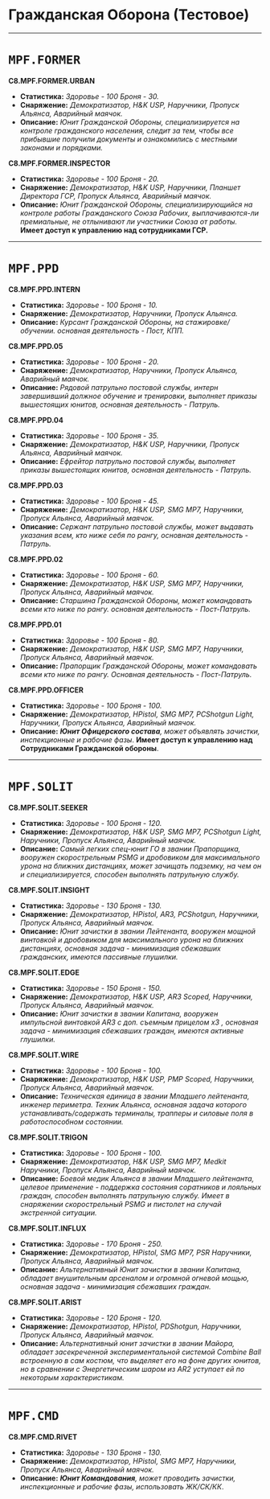 # Гражданская Оборона (Тестовое)

****

# `MPF.FORMER`

**C8.MPF.FORMER.URBAN**

* **Статистика:** _Здоровье - 100_ _Броня - 30._ 
* **Снаряжение:** _Демократизатор,_ _H&K USP,_ _Наручники,_ _Пропуск Альянса,_ _Аварийный маячок._ 
* **Описание:** _Юнит Гражданской Обороны, специализируется на контроле гражданского населения, следит за тем, чтобы все прибывшие получили документы и ознакомились с местными законами и порядками._

**C8.MPF.FORMER.INSPECTOR**

* **Статистика:** _Здоровье - 100_ _Броня - 20._ 
* **Снаряжение:** _Демократизатор,_ _H&K USP,_ _Наручники,_ _Планшет Директора ГСР,_ _Пропуск Альянса,_ _Аварийный маячок._ 
* **Описание:** _Юнит Гражданской Обороны, специализирующийся на контроле работы Гражданского Союза Рабочих, выплачиваются-ли премиальные, не отлынивают ли участники Союза от работы._ **Имеет доступ к управлению над сотрудниками ГСР.**

****

# `MPF.PPD`

**C8.MPF.PPD.INTERN**

* **Статистика:** _Здоровье - 100_ _Броня - 10._ 
* **Снаряжение:** _Демократизатор,_ _Наручники,_ _Пропуск Альянса._ 
* **Описание:** _Курсант Гражданской Обороны, на стажировке/обучении. основная деятельность - Пост, КПП._

**C8.MPF.PPD.05**

* **Статистика:** _Здоровье - 100_ _Броня - 20._ 
* **Снаряжение:** _Демократизатор,_ _Наручники,_ _Пропуск Альянса,_ _Аварийный маячок._ 
* **Описание:** _Рядовой патрульно постовой службы, интерн завершивший должное обучение и тренировки, выполняет приказы вышестоящих юнитов, основная деятельность - Патруль._

**C8.MPF.PPD.04**

* **Статистика:** _Здоровье - 100_ _Броня - 35._ 
* **Снаряжение:** _Демократизатор,_ _H&K USP,_ _Наручники,_ _Пропуск Альянса,_ _Аварийный маячок._ 
* **Описание:** _Ефрейтор патрульно постовой службы, выполняет приказы вышестоящих юнитов, основная деятельность - Патруль._

**C8.MPF.PPD.03**

* **Статистика:** _Здоровье - 100_ _Броня - 45._ 
* **Снаряжение:** _Демократизатор,_ _H&K USP,_ _SMG MP7,_ _Наручники,_ _Пропуск Альянса,_ _Аварийный маячок._ 
* **Описание:** _Сержант патрульно постовой службы, может выдавать указания всем, кто ниже себя по рангу, основная деятельность - Патруль._

**C8.MPF.PPD.02**

* **Статистика:** _Здоровье - 100_ _Броня - 60._ 
* **Снаряжение:** _Демократизатор,_ _H&K USP,_ _SMG MP7,_ _Наручники,_ _Пропуск Альянса,_ _Аварийный маячок._ 
* **Описание:** _Старшина Гражданской Обороны, может командовать всеми кто ниже по рангу. основная деятельность - Пост-Патруль._

**C8.MPF.PPD.01**

* **Статистика:** _Здоровье - 100_ _Броня - 80._ 
* **Снаряжение:** _Демократизатор,_ _H&K USP,_ _SMG MP7,_ _Наручники,_ _Пропуск Альянса,_ _Аварийный маячок._ 
* **Описание:** _Прапорщик Гражданской Обороны, может командовать всеми кто ниже по рангу. Основная деятельность - Пост-Патруль._

**С8.MPF.PPD.OFFICER**

* **Статистика:** _Здоровье - 100_ _Броня - 100._ 
* **Снаряжение:** _Демократизатор,_ _HPistol,_ _SMG MP7,_ _PCShotgun Light,_ _Наручники,_ _Пропуск Альянса,_ _Аварийный маячок._ 
* **Описание:** _**Юнит Офицерского состава**, может объявлять зачистки, инспекционные и рабочие фазы_. **Имеет доступ к управлению над Сотрудниками Гражданской обороны**.

****

# `MPF.SOLIT`

**С8.MPF.SOLIT.SEEKER**

* **Статистика:** _Здоровье - 100_ _Броня - 120._ 
* **Снаряжение:** _Демократизатор,_ _H&K USP,_ _SMG MP7,_ _PCShotgun Light,_ _Наручники,_ _Пропуск Альянса,_ _Аварийный маячок._ 
* **Описание:** _Самый легких спец-юнит ГО в звании Прапорщика, вооружен скорострельным PSMG и дробовиком для максимального урона на ближних дистанциях, может зачищать подземку, на чем он и специализируется, способен выполнять патрульную службу._

**С8.MPF.SOLIT.INSIGHT**

* **Статистика:** _Здоровье - 130_ _Броня - 130._  
* **Снаряжение:** _Демократизатор,_ _HPistol,_ _AR3,_ _PCShotgun,_ _Наручники,_ _Пропуск Альянса,_ _Аварийный маячок._ 
* **Описание:** _Юнит зачистки в звании Лейтенанта, вооружен мощной винтовкой и дробовиком для максимального урона на ближних дистанциях, основная задача - минимизация сбежавших гражданских, имеются пассивные глушилки._

**С8.MPF.SOLIT.EDGE**

* **Статистика:** _Здоровье - 150_ _Броня - 150._  
* **Снаряжение:** _Демократизатор,_ _H&K USP,_ _AR3 Scoped,_ _Наручники,_ _Пропуск Альянса,_ _Аварийный маячок._ 
* **Описание:** _Юнит зачистки в звании Капитана, вооружен импульсной винтовкой AR3 с доп. съемным прицелом x3 , основная задача - минимизация сбежавших граждан, имеются активные глушилки._

**С8.MPF.SOLIT.WIRE**

* **Статистика:** _Здоровье - 100_ _Броня - 100._ 
* **Снаряжение:** _Демократизатор,_ _H&K USP,_ _PMP Scoped,_ _Наручники,_ _Пропуск Альянса,_ _Аварийный маячок._ 
* **Описание:** _Техническая единица в звании Младшего лейтенанта, инженер периметра. Техник Альянса, основная задача которого устанавливать/содержать терминалы, трапперы и силовые поля в работоспособном состоянии._

**С8.MPF.SOLIT.TRIGON** 

* **Статистика:** _Здоровье - 100_ _Броня - 100._ 
* **Снаряжение:** _Демократизатор,_ _H&K USP,_ _SMG MP7,_ _Medkit_ _Наручники,_ _Пропуск Альянса,_ _Аварийный маячок._ 
* **Описание:** _Боевой медик Альянса в звании Младшего лейтенанта, целевое применение - поддержка состояния соратников и лояльных граждан, способен выполнять патрульную службу. Имеет в снаряжении скорострельный PSMG и пистолет на случай экстренной ситуации._

**С8.MPF.SOLIT.INFLUX** 

* **Статистика:** _Здоровье - 170_ _Броня - 250._ 
* **Снаряжение:** _Демократизатор,_ _HPistol,_ _SMG MP7,_ _PSR_ _Наручники,_ _Пропуск Альянса,_ _Аварийный маячок._ 
* **Описание:** _Альтернативный Юнит зачистки в звании Капитана, обладает внушительным арсеналом и огромной огневой мощью, основная задача - минимизация сбежавших граждан._

**С8.MPF.SOLIT.ARIST**

* **Статистика:** _Здоровье - 120_ _Броня - 120._ 
* **Снаряжение:** _Демократизатор,_ _HPistol,_ _PDShotgun,_ _Наручники,_ _Пропуск Альянса,_ _Аварийный маячок._ 
* **Описание:** _Альтернативный юнит зачистки в звании Майора, обладает засекреченной экспериментальной системой  Combine Ball встроенную в сам костюм, что выделяет его на фоне других юнитов, но в сравнении с Энергетическим шаром из AR2 уступает ей по некоторым характеристикам._

****

# `MPF.CMD`

**C8.MPF.CMD.RIVET**

* **Статистика:** _Здоровье - 130_ _Броня - 130._ 
* **Снаряжение:** _Демократизатор,_ _HPistol,_ _SMG MP7,_ _Наручники,_ _Пропуск Альянса,_ _Аварийный маячок._ 
* **Описание:** _**Юнит Командования**, может проводить зачистки, инспекционные и рабочие фазы, использовать ЖК/СК/КК_. 
